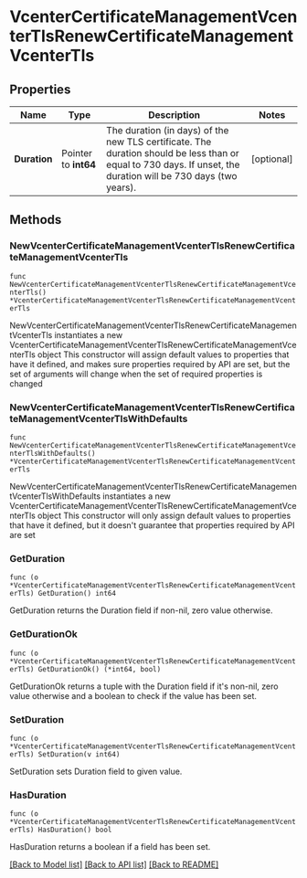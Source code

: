 # VcenterCertificateManagementVcenterTlsRenewCertificateManagementVcenterTls

## Properties

Name | Type | Description | Notes
------------ | ------------- | ------------- | -------------
**Duration** | Pointer to **int64** | The duration (in days) of the new TLS certificate. The duration should be less than or equal to 730 days. If unset, the duration will be 730 days (two years). | [optional] 

## Methods

### NewVcenterCertificateManagementVcenterTlsRenewCertificateManagementVcenterTls

`func NewVcenterCertificateManagementVcenterTlsRenewCertificateManagementVcenterTls() *VcenterCertificateManagementVcenterTlsRenewCertificateManagementVcenterTls`

NewVcenterCertificateManagementVcenterTlsRenewCertificateManagementVcenterTls instantiates a new VcenterCertificateManagementVcenterTlsRenewCertificateManagementVcenterTls object
This constructor will assign default values to properties that have it defined,
and makes sure properties required by API are set, but the set of arguments
will change when the set of required properties is changed

### NewVcenterCertificateManagementVcenterTlsRenewCertificateManagementVcenterTlsWithDefaults

`func NewVcenterCertificateManagementVcenterTlsRenewCertificateManagementVcenterTlsWithDefaults() *VcenterCertificateManagementVcenterTlsRenewCertificateManagementVcenterTls`

NewVcenterCertificateManagementVcenterTlsRenewCertificateManagementVcenterTlsWithDefaults instantiates a new VcenterCertificateManagementVcenterTlsRenewCertificateManagementVcenterTls object
This constructor will only assign default values to properties that have it defined,
but it doesn't guarantee that properties required by API are set

### GetDuration

`func (o *VcenterCertificateManagementVcenterTlsRenewCertificateManagementVcenterTls) GetDuration() int64`

GetDuration returns the Duration field if non-nil, zero value otherwise.

### GetDurationOk

`func (o *VcenterCertificateManagementVcenterTlsRenewCertificateManagementVcenterTls) GetDurationOk() (*int64, bool)`

GetDurationOk returns a tuple with the Duration field if it's non-nil, zero value otherwise
and a boolean to check if the value has been set.

### SetDuration

`func (o *VcenterCertificateManagementVcenterTlsRenewCertificateManagementVcenterTls) SetDuration(v int64)`

SetDuration sets Duration field to given value.

### HasDuration

`func (o *VcenterCertificateManagementVcenterTlsRenewCertificateManagementVcenterTls) HasDuration() bool`

HasDuration returns a boolean if a field has been set.


[[Back to Model list]](../README.md#documentation-for-models) [[Back to API list]](../README.md#documentation-for-api-endpoints) [[Back to README]](../README.md)


